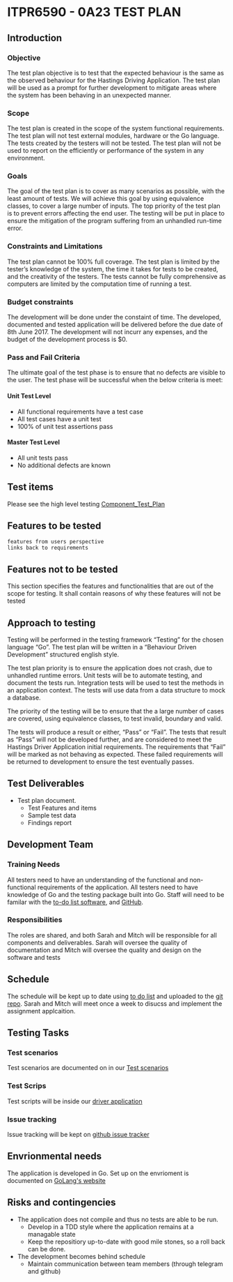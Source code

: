 # ITPR6590 - 0A23 TEST PLAN

## Introduction
### Objective
The test plan objective is to test that the expected behaviour is the same as the observed behaviour for the Hastings Driving Application. The test plan will be used as a prompt for further development to mitigate areas where the system has been behaving in an unexpected manner. 

### Scope
The test plan is created in the scope of the system functional requirements. The test plan will not test external modules, hardware or the Go language. The tests created by the testers will not be tested. The test plan will not be used to report on the efficiently or performance of the system in any environment.

### Goals
The goal of the test plan is to cover as many scenarios as possible, with the least amount of tests. We will achieve this goal by using equivalence classes, to cover a large number of inputs.
The top priority of the test plan is to prevent errors affecting the end user. The testing will be put in place to ensure the mitigation of the program suffering from an unhandled run-time error. 

### Constraints and Limitations
The test plan cannot be 100% full coverage. The test plan is limited by the tester’s knowledge of the system, the time it takes for tests to be created, and the creativity of the testers. The tests cannot be fully comprehensive as computers are limited by the computation time of running a test.

### Budget constraints
The development will be done under the constaint of time. The developed, documented and tested application will be delivered before the due date of 8th June 2017. The development will not incurr any expenses, and the budget of the development process is $0.

### Pass and Fail Criteria
The ultimate goal of the test phase is to ensure that no defects are visible to the user. The test phase will be successful when the below criteria is meet:
#### Unit Test Level
* All functional requirements have a test case
* All test cases have a unit test
* 100% of unit test assertions pass
#### Master Test Level
* All unit tests pass
* No additional defects are known

## Test items
Please see the high level testing [Component_Test_Plan](https://github.com/mitchellwarr/ITPR6.590_Testing_Plan/blob/master/Component_Test_Plan.md) 

## Features to be tested
```
features from users perspective
links back to requirements
```
## Features not to be tested
This section specifies the features and functionalities that are out of the scope for testing. It shall contain reasons of
why these features will not be tested

## Approach to testing
Testing will be performed in the testing framework “Testing” for the chosen language “Go”. The test plan will be written in a “Behaviour Driven Development” structured english style. 

The test plan priority is to ensure the application does not crash, due to unhandled runtime errors.
Unit tests will be to automate testing, and document the tests run. Integration tests will be used to test the methods in an application context. The tests will use data from a data structure to mock a database.

The priority of the testing will be to ensure that the a large number of cases are covered, using equivalence classes, to test invalid, boundary and valid.

The tests will produce a result or either, “Pass” or “Fail”. The tests that result as “Pass” will not be developed further, and are considered to meet the Hastings Driver Application initial requirements. The requirements that “Fail” will be marked as not behaving as expected. These failed requirements will be returned to development to ensure the test eventually passes.

## Test Deliverables
* Test plan document.
  * Test Features and items 
  * Sample test data
  * Findings report

## Development Team
### Training Needs
All testers need to have an understanding of the functional and non-functional requirements of the application. All testers need to have knowledge of Go and the testing package built into Go. Staff will need to be familar with the [to-do list software](http://abstractspoon.weebly.com/), and [GitHub](https://github.com/).

### Responsibilities
The roles are shared, and both Sarah and Mitch will be responsible for all components and deliverables. Sarah will oversee the quality of documentation and Mitch will oversee the quality and design on the software and tests 

## Schedule
The schedule will be kept up to date using [to do list](http://abstractspoon.weebly.com/) and uploaded to the [git repo](https://github.com/mitchellwarr/ITPR6.590_Testing_Plan/blob/master/SoftwareTesting.tdl). 
Sarah and Mitch will meet once a week to disucss and implement the assignment applcaition.

## Testing Tasks
### Test scenarios
Test scenarios are documented on in our [Test scenarios](https://github.com/mitchellwarr/ITPR6.590_Testing_Plan/blob/master/test_case_scenrios) 
### Test Scrips
Test scripts will be inside our [driver application](https://github.com/mitchellwarr/ITPR6.590_Testing_Plan/driverApp) 

### Issue tracking
Issue tracking will be kept on [github issue tracker](https://github.com/mitchellwarr/ITPR6.590_Testing_Plan/issues)

## Envrionmental needs 
The application is developed in Go. Set up on the envrioment is documented on [GoLang's website](https://golang.org/doc/install) 

## Risks and contingencies
* The application does not compile and thus no tests are able to be run.
  * Develop in a TDD style where the application remains at a managable state
  * Keep the repositiory up-to-date with good mile stones, so a roll back can be done.
* The development becomes behind schedule
  * Maintain communication between team members (through telegram and github)




